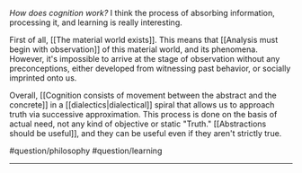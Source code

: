 *How does cognition work?* I think the process of absorbing information, processing it, and learning is really interesting. 

First of all, [[The material world exists]]. This means that [[Analysis must begin with observation]] of this material world, and its phenomena. However, it's impossible to arrive at the stage of observation without any preconceptions, either developed from witnessing past behavior, or socially imprinted onto us. 

Overall, [[Cognition consists of movement between the abstract and the concrete]] in a [[dialectics|dialectical]] spiral that allows us to approach truth via successive approximation. This process is done on the basis of actual need, not any kind of objective or static "Truth." [[Abstractions should be useful]], and they can be useful even if they aren't strictly true. 

#question/philosophy
#question/learning

---

